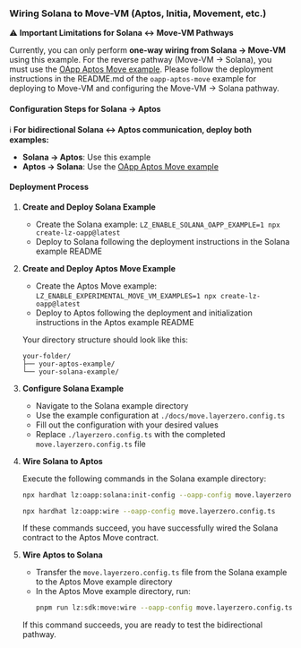 ### Wiring Solana to Move-VM (Aptos, Initia, Movement, etc.)

:warning: **Important Limitations for Solana ↔ Move-VM Pathways**

Currently, you can only perform **one-way wiring from Solana → Move-VM** using this example. For the reverse pathway (Move-VM → Solana), you must use the [OApp Aptos Move example](https://github.com/LayerZero-Labs/devtools/tree/main/examples/oapp-aptos-move). Please follow the deployment instructions in the README.md of the `oapp-aptos-move` example for deploying to Move-VM and configuring the Move-VM → Solana pathway.

#### Configuration Steps for Solana → Aptos

:information_source: **For bidirectional Solana ↔ Aptos communication, deploy both examples:**

- **Solana → Aptos**: Use this example
- **Aptos → Solana**: Use the [OApp Aptos Move example](https://github.com/LayerZero-Labs/devtools/tree/main/examples/oapp-aptos-move)

#### Deployment Process

1. **Create and Deploy Solana Example**

   - Create the Solana example: `LZ_ENABLE_SOLANA_OAPP_EXAMPLE=1 npx create-lz-oapp@latest`
   - Deploy to Solana following the deployment instructions in the Solana example README

2. **Create and Deploy Aptos Move Example**

   - Create the Aptos Move example: `LZ_ENABLE_EXPERIMENTAL_MOVE_VM_EXAMPLES=1 npx create-lz-oapp@latest`
   - Deploy to Aptos following the deployment and initialization instructions in the Aptos example README

   Your directory structure should look like this:

   ```
   your-folder/
   ├── your-aptos-example/
   └── your-solana-example/
   ```

3. **Configure Solana Example**

   - Navigate to the Solana example directory
   - Use the example configuration at `./docs/move.layerzero.config.ts`
   - Fill out the configuration with your desired values
   - Replace `./layerzero.config.ts` with the completed `move.layerzero.config.ts` file

4. **Wire Solana to Aptos**

   Execute the following commands in the Solana example directory:

   ```bash
   npx hardhat lz:oapp:solana:init-config --oapp-config move.layerzero.config.ts
   ```

   ```bash
   npx hardhat lz:oapp:wire --oapp-config move.layerzero.config.ts
   ```

   If these commands succeed, you have successfully wired the Solana contract to the Aptos Move contract.

5. **Wire Aptos to Solana**

   - Transfer the `move.layerzero.config.ts` file from the Solana example to the Aptos Move example directory
   - In the Aptos Move example directory, run:
     ```bash
     pnpm run lz:sdk:move:wire --oapp-config move.layerzero.config.ts
     ```

   If this command succeeds, you are ready to test the bidirectional pathway.

